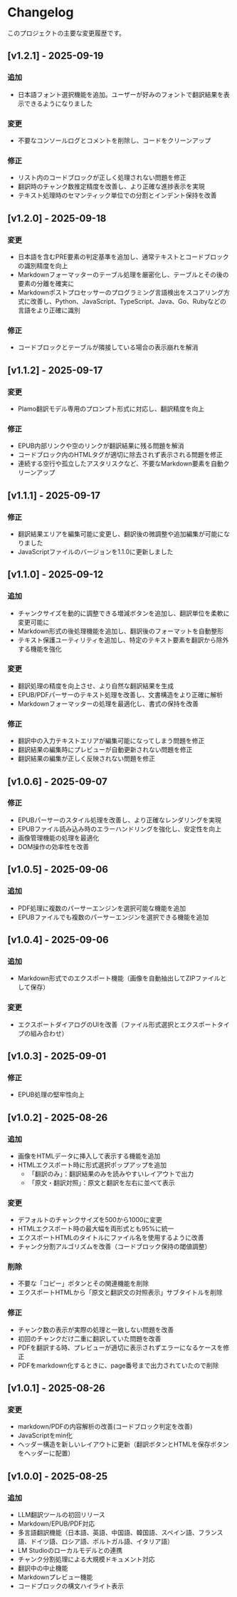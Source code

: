 # Changelog

このプロジェクトの主要な変更履歴です。

## [v1.2.1] - 2025-09-19

### 追加

- 日本語フォント選択機能を追加。ユーザーが好みのフォントで翻訳結果を表示できるようになりました

### 変更

- 不要なコンソールログとコメントを削除し、コードをクリーンアップ

### 修正

- リスト内のコードブロックが正しく処理されない問題を修正
- 翻訳時のチャンク数推定精度を改善し、より正確な進捗表示を実現
- テキスト処理時のセマンティック単位での分割とインデント保持を改善

## [v1.2.0] - 2025-09-18

### 変更

- 日本語を含むPRE要素の判定基準を追加し、通常テキストとコードブロックの識別精度を向上
- Markdownフォーマッターのテーブル処理を厳密化し、テーブルとその後の要素の分離を確実に
- Markdownポストプロセッサーのプログラミング言語検出をスコアリング方式に改善し、Python、JavaScript、TypeScript、Java、Go、Rubyなどの言語をより正確に識別

### 修正

- コードブロックとテーブルが隣接している場合の表示崩れを解消

## [v1.1.2] - 2025-09-17

### 変更

- Plamo翻訳モデル専用のプロンプト形式に対応し、翻訳精度を向上

### 修正

- EPUB内部リンクや空のリンクが翻訳結果に残る問題を解消
- コードブロック内のHTMLタグが適切に除去されず表示される問題を修正
- 連続する空行や孤立したアスタリスクなど、不要なMarkdown要素を自動クリーンアップ

## [v1.1.1] - 2025-09-17

### 修正

- 翻訳結果エリアを編集可能に変更し、翻訳後の微調整や追加編集が可能になりました
- JavaScriptファイルのバージョンを1.1.0に更新しました

## [v1.1.0] - 2025-09-12

### 追加

- チャンクサイズを動的に調整できる増減ボタンを追加し、翻訳単位を柔軟に変更可能に
- Markdown形式の後処理機能を追加し、翻訳後のフォーマットを自動整形
- テキスト保護ユーティリティを追加し、特定のテキスト要素を翻訳から除外する機能を強化

### 変更

- 翻訳処理の精度を向上させ、より自然な翻訳結果を生成
- EPUB/PDFパーサーのテキスト処理を改善し、文書構造をより正確に解析
- Markdownフォーマッターの処理を最適化し、書式の保持を改善

### 修正

- 翻訳中の入力テキストエリアが編集可能になってしまう問題を修正
- 翻訳結果の編集時にプレビューが自動更新されない問題を修正
- 翻訳結果の編集が正しく反映されない問題を修正

## [v1.0.6] - 2025-09-07

### 修正

- EPUBパーサーのスタイル処理を改善し、より正確なレンダリングを実現
- EPUBファイル読み込み時のエラーハンドリングを強化し、安定性を向上
- 画像管理機能の処理を最適化
- DOM操作の効率性を改善

## [v1.0.5] - 2025-09-06

### 追加

- PDF処理に複数のパーサーエンジンを選択可能な機能を追加
- EPUBファイルでも複数のパーサーエンジンを選択できる機能を追加

## [v1.0.4] - 2025-09-06

### 追加

- Markdown形式でのエクスポート機能（画像を自動抽出してZIPファイルとして保存）

### 変更

- エクスポートダイアログのUIを改善（ファイル形式選択とエクスポートタイプの組み合わせ）

## [v1.0.3] - 2025-09-01

### 修正

- EPUB処理の堅牢性向上

## [v1.0.2] - 2025-08-26

### 追加
- 画像をHTMLデータに挿入して表示する機能を追加
- HTMLエクスポート時に形式選択ポップアップを追加
  - 「翻訳のみ」：翻訳結果のみを読みやすいレイアウトで出力
  - 「原文・翻訳対照」：原文と翻訳を左右に並べて表示


### 変更
- デフォルトのチャンクサイズを500から1000に変更
- HTMLエクスポート時の最大幅を両形式とも95%に統一
- エクスポートHTMLのタイトルにファイル名を使用するように改善
- チャンク分割アルゴリズムを改善（コードブロック保持の閾値調整）

### 削除
- 不要な「コピー」ボタンとその関連機能を削除
- エクスポートHTMLから「原文と翻訳文の対照表示」サブタイトルを削除

### 修正
- チャンク数の表示が実際の処理と一致しない問題を改善
- 初回のチャンクだけ二重に翻訳していた問題を改善
- PDFを翻訳する時、プレビューが適切に表示されずエラーになるケースを修正
- PDFをmarkdown化するときに、page番号まで出力されていたので削除

## [v1.0.1] - 2025-08-26

### 変更
- markdown/PDFの内容解析の改善(コードブロック判定を改善)
- JavaScriptをmin化
- ヘッダー構造を新しいレイアウトに更新（翻訳ボタンとHTMLを保存ボタンをヘッダーに配置）

## [v1.0.0] - 2025-08-25

### 追加
- LLM翻訳ツールの初回リリース
- Markdown/EPUB/PDF対応
- 多言語翻訳機能（日本語、英語、中国語、韓国語、スペイン語、フランス語、ドイツ語、ロシア語、ポルトガル語、イタリア語）
- LM Studioのローカルモデルとの連携
- チャンク分割処理による大規模ドキュメント対応
- 翻訳中の中止機能
- Markdownプレビュー機能
- コードブロックの構文ハイライト表示

